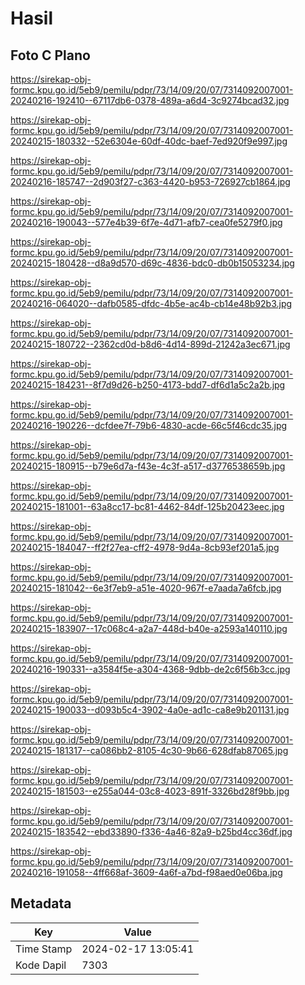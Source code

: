 # Hasil

## Foto C Plano

https://sirekap-obj-formc.kpu.go.id/5eb9/pemilu/pdpr/73/14/09/20/07/7314092007001-20240216-192410--67117db6-0378-489a-a6d4-3c9274bcad32.jpg

https://sirekap-obj-formc.kpu.go.id/5eb9/pemilu/pdpr/73/14/09/20/07/7314092007001-20240215-180332--52e6304e-60df-40dc-baef-7ed920f9e997.jpg

https://sirekap-obj-formc.kpu.go.id/5eb9/pemilu/pdpr/73/14/09/20/07/7314092007001-20240216-185747--2d903f27-c363-4420-b953-726927cb1864.jpg

https://sirekap-obj-formc.kpu.go.id/5eb9/pemilu/pdpr/73/14/09/20/07/7314092007001-20240216-190043--577e4b39-6f7e-4d71-afb7-cea0fe5279f0.jpg

https://sirekap-obj-formc.kpu.go.id/5eb9/pemilu/pdpr/73/14/09/20/07/7314092007001-20240215-180428--d8a9d570-d69c-4836-bdc0-db0b15053234.jpg

https://sirekap-obj-formc.kpu.go.id/5eb9/pemilu/pdpr/73/14/09/20/07/7314092007001-20240216-064020--dafb0585-dfdc-4b5e-ac4b-cb14e48b92b3.jpg

https://sirekap-obj-formc.kpu.go.id/5eb9/pemilu/pdpr/73/14/09/20/07/7314092007001-20240215-180722--2362cd0d-b8d6-4d14-899d-21242a3ec671.jpg

https://sirekap-obj-formc.kpu.go.id/5eb9/pemilu/pdpr/73/14/09/20/07/7314092007001-20240215-184231--8f7d9d26-b250-4173-bdd7-df6d1a5c2a2b.jpg

https://sirekap-obj-formc.kpu.go.id/5eb9/pemilu/pdpr/73/14/09/20/07/7314092007001-20240216-190226--dcfdee7f-79b6-4830-acde-66c5f46cdc35.jpg

https://sirekap-obj-formc.kpu.go.id/5eb9/pemilu/pdpr/73/14/09/20/07/7314092007001-20240215-180915--b79e6d7a-f43e-4c3f-a517-d3776538659b.jpg

https://sirekap-obj-formc.kpu.go.id/5eb9/pemilu/pdpr/73/14/09/20/07/7314092007001-20240215-181001--63a8cc17-bc81-4462-84df-125b20423eec.jpg

https://sirekap-obj-formc.kpu.go.id/5eb9/pemilu/pdpr/73/14/09/20/07/7314092007001-20240215-184047--ff2f27ea-cff2-4978-9d4a-8cb93ef201a5.jpg

https://sirekap-obj-formc.kpu.go.id/5eb9/pemilu/pdpr/73/14/09/20/07/7314092007001-20240215-181042--6e3f7eb9-a51e-4020-967f-e7aada7a6fcb.jpg

https://sirekap-obj-formc.kpu.go.id/5eb9/pemilu/pdpr/73/14/09/20/07/7314092007001-20240215-183907--17c068c4-a2a7-448d-b40e-a2593a140110.jpg

https://sirekap-obj-formc.kpu.go.id/5eb9/pemilu/pdpr/73/14/09/20/07/7314092007001-20240216-190331--a3584f5e-a304-4368-9dbb-de2c6f56b3cc.jpg

https://sirekap-obj-formc.kpu.go.id/5eb9/pemilu/pdpr/73/14/09/20/07/7314092007001-20240215-190033--d093b5c4-3902-4a0e-ad1c-ca8e9b201131.jpg

https://sirekap-obj-formc.kpu.go.id/5eb9/pemilu/pdpr/73/14/09/20/07/7314092007001-20240215-181317--ca086bb2-8105-4c30-9b66-628dfab87065.jpg

https://sirekap-obj-formc.kpu.go.id/5eb9/pemilu/pdpr/73/14/09/20/07/7314092007001-20240215-181503--e255a044-03c8-4023-891f-3326bd28f9bb.jpg

https://sirekap-obj-formc.kpu.go.id/5eb9/pemilu/pdpr/73/14/09/20/07/7314092007001-20240215-183542--ebd33890-f336-4a46-82a9-b25bd4cc36df.jpg

https://sirekap-obj-formc.kpu.go.id/5eb9/pemilu/pdpr/73/14/09/20/07/7314092007001-20240216-191058--4ff668af-3609-4a6f-a7bd-f98aed0e06ba.jpg


## Metadata

| Key        | Value               |
| ---------- | ------------------- |
| Time Stamp | 2024-02-17 13:05:41 |
| Kode Dapil | 7303                |




